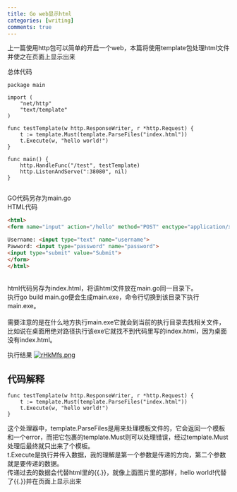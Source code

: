 ```yaml
---
title: Go web显示html
categories: [writing]
comments: true
---
```


上一篇使用http包可以简单的开启一个web，本篇将使用template包处理html文件并使之在页面上显示出来<br>

总体代码<br>
```golang
package main

import (
	"net/http"
	"text/template"
)

func testTemplate(w http.ResponseWriter, r *http.Request) {
	t := template.Must(template.ParseFiles("index.html"))
	t.Execute(w, "hello world!")
}

func main() {
	http.HandleFunc("/test", testTemplate)
	http.ListenAndServe(":38080", nil)
}
    
```
GO代码另存为main.go
<br>
HTML代码<br>

```html
<html>
<form name="input" action="/hello" method="POST" enctype="application/x-www-form-urlencoded">

Username: <input type="text" name="username">
Pawword: <input type="password" name="password">
<input type="submit" value="Submit">
</form>
</html>
```
<br>
html代码另存为index.html，将该html文件放在main.go同一目录下。<br>
执行go build main.go便会生成main.exe，命令行切换到该目录下执行main.exe。<br><br>
需要注意的是在什么地方执行main.exe它就会到当前的执行目录去找相关文件，比如说在桌面用绝对路径执行该exe它就找不到代码里写的index.html，因为桌面没有index.html。
<br>

执行结果
<a href="https://imgchr.com/i/rHkMfs"><img src="https://s3.ax1x.com/2020/12/29/rHkMfs.png" alt="rHkMfs.png" border="0" /></a>

## 代码解释

```golang
func testTemplate(w http.ResponseWriter, r *http.Request) {
	t := template.Must(template.ParseFiles("index.html"))
	t.Execute(w, "hello world!")
} 
```
这个处理器中，template.ParseFiles是用来处理模板文件的，它会返回一个模板和一个error，而把它包裹的template.Must则可以处理错误，经过template.Must处理后最终就只出来了个模板。<br>
t.Execute是执行并传入数据，我的理解是第一个参数是传递的方向，第二个参数就是要传递的数据。<br>
传递过去的数据会代替html里的{{.}}，就像上面图片里的那样，hello world!代替了{{.}}并在页面上显示出来

